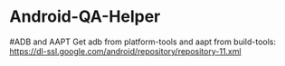 # Android-QA-Helper

#ADB and AAPT
Get adb from platform-tools and aapt from build-tools: https://dl-ssl.google.com/android/repository/repository-11.xml
